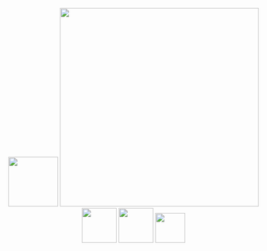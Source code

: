 <p align="center">
  <a href="https://www.ibm.com"><img src="https://www.ibm.com/brand/systems/developer/b1db1ae501d522a1a4b49613fe07c9f1/01_8-bar-positive.svg" height="100"></a>
  <a href="https://developer.ibm.com"><img src="https://github.com/mikebrow/mikebrow/blob/main/video.gif" width="400"></a>
  <a href="https://github.com/kubernetes"><img src="https://kubernetes.io/images/favicon.png" width="70"></a>
  <a href="https://github.com/containerd"><img src="https://containerd.io/img/logos/icon/black/containerd-icon-black.png" width="70" ></a>
  <a href="https://github.com/opencontainers"><img src="https://github.com/opencontainers/artwork/blob/main/oci/stacked/color/oci-stacked-color.png" width="60"></a>
</p>

